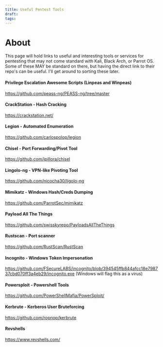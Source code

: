 ```yaml
---
title: Useful Pentest Tools
draft: 
tags:
---
```

# About
This page will hold links to useful and interesting tools or services for pentesting that may not come standard with Kali, Black Arch, or Parrot OS. Some of these MAY be standard on there, but having the direct link to their repo's can be useful. I'll get around to sorting these later.

####  Privilege Escalation Awesome Scripts (Linpeas and Winpeas)
https://github.com/peass-ng/PEASS-ng/tree/master
#### CrackStation - Hash Cracking
https://crackstation.net/

#### Legion - Automated Enumeration
https://github.com/carlospolop/legion

#### Chisel - Port Forwarding/Pivot Tool
https://github.com/jpillora/chisel

#### Lingolo-ng - VPN-like Pivoting Tool
https://github.com/nicocha30/ligolo-ng

#### Mimikatz - Windows Hash/Creds Dumping 
https://github.com/ParrotSec/mimikatz

#### Payload All The Things
https://github.com/swisskyrepo/PayloadsAllTheThings

#### Rustscan - Port scanner
https://github.com/RustScan/RustScan

#### Incognito - Windows Token Impersonation
https://github.com/FSecureLABS/incognito/blob/394545ffb844afcc18e798737cbd070ff3a4eb29/incognito.exe (Windows will flag this as a virus)

#### Powersploit - Powershell Tools
https://github.com/PowerShellMafia/PowerSploit/

#### Kerbrute - Kerberos User Bruteforcing
https://github.com/ropnop/kerbrute

#### Revshells
https://www.revshells.com/